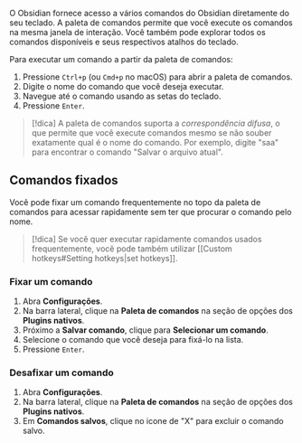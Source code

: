 O Obsidian fornece acesso a vários comandos do Obsidian diretamente do seu teclado. A paleta de comandos permite que você execute os comandos na mesma janela de interação. Você também pode explorar todos os comandos disponíveis e seus respectivos atalhos do teclado.

Para executar um comando a partir da paleta de comandos:

1. Pressione `Ctrl+p` (ou `Cmd+p` no macOS) para abrir a paleta de comandos.
3. Digite o nome do comando que você deseja executar.
5. Navegue até o comando usando as setas do teclado.
7. Pressione `Enter`.

> [!dica]
> A paleta de comandos suporta a _correspondência difusa_, o que permite que você execute comandos mesmo se não souber exatamente qual é o nome do comando. Por exemplo, digite "saa" para encontrar o comando "Salvar o arquivo atual".

## Comandos fixados

Você pode fixar um comando frequentemente no topo da paleta de comandos para acessar rapidamente sem ter que procurar o comando pelo nome.

> [!dica]
> Se você quer executar rapidamente comandos usados frequentemente, você pode também utilizar [[Custom hotkeys#Setting hotkeys|set hotkeys]].

### Fixar um comando

1. Abra **Configurações**.
2. Na barra lateral, clique na **Paleta de comandos** na seção de opções dos **Plugins nativos**.
3. Próximo a **Salvar comando**, clique para **Selecionar um comando**.
4. Selecione o comando que você deseja para fixá-lo na lista.
5. Pressione `Enter`.

### Desafixar um comando

1. Abra **Configurações**.
2. Na barra lateral, clique na **Paleta de comandos** na seção de opções dos **Plugins nativos**.
3. Em **Comandos salvos**, clique no icone de "X" para excluir o comando salvo.
